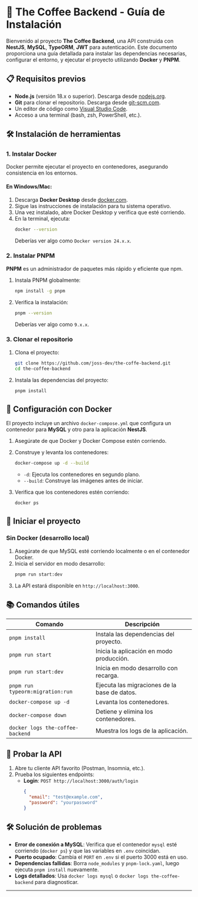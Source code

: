 # 🚀 The Coffee Backend - Guía de Instalación

Bienvenido al proyecto **The Coffee Backend**, una API construida con **NestJS**, **MySQL**, **TypeORM**, **JWT** para autenticación. Este documento proporciona una guía detallada para instalar las dependencias necesarias, configurar el entorno, y ejecutar el proyecto utilizando **Docker** y **PNPM**.

## 📋 Requisitos previos

- **Node.js** (versión 18.x o superior). Descarga desde [nodejs.org](https://nodejs.org/).
- **Git** para clonar el repositorio. Descarga desde [git-scm.com](https://git-scm.com/).
- Un editor de código como [Visual Studio Code](https://code.visualstudio.com/).
- Acceso a una terminal (bash, zsh, PowerShell, etc.).

## 🛠️ Instalación de herramientas

### 1. Instalar Docker
Docker permite ejecutar el proyecto en contenedores, asegurando consistencia en los entornos.

#### En Windows/Mac:
1. Descarga **Docker Desktop** desde [docker.com](https://www.docker.com/products/docker-desktop/).
2. Sigue las instrucciones de instalación para tu sistema operativo.
3. Una vez instalado, abre Docker Desktop y verifica que esté corriendo.
4. En la terminal, ejecuta:
   ```bash
   docker --version
   ```
   Deberías ver algo como `Docker version 24.x.x`.

### 2. Instalar PNPM
**PNPM** es un administrador de paquetes más rápido y eficiente que npm.

1. Instala PNPM globalmente:
   ```bash
   npm install -g pnpm
   ```
2. Verifica la instalación:
   ```bash
   pnpm --version
   ```
   Deberías ver algo como `9.x.x`.

### 3. Clonar el repositorio
1. Clona el proyecto:
   ```bash
   git clone https://github.com/joss-dev/the-coffe-backend.git
   cd the-coffee-backend
   ```
2. Instala las dependencias del proyecto:
   ```bash
   pnpm install
   ```
## 🐳 Configuración con Docker

El proyecto incluye un archivo `docker-compose.yml` que configura un contenedor para **MySQL** y otro para la aplicación **NestJS**.

1. Asegúrate de que Docker y Docker Compose estén corriendo.
2. Construye y levanta los contenedores:
   ```bash
   docker-compose up -d --build
   ```
   - `-d`: Ejecuta los contenedores en segundo plano.
   - `--build`: Construye las imágenes antes de iniciar.

3. Verifica que los contenedores estén corriendo:
   ```bash
   docker ps
   ```
## 🚀 Iniciar el proyecto

### Sin Docker (desarrollo local)
1. Asegúrate de que MySQL esté corriendo localmente o en el contenedor Docker.
2. Inicia el servidor en modo desarrollo:
   ```bash
   pnpm run start:dev
   ```
3. La API estará disponible en `http://localhost:3000`.

## 📚 Comandos útiles

| Comando                        | Descripción                              |
|--------------------------------|------------------------------------------|
| `pnpm install`                 | Instala las dependencias del proyecto.   |
| `pnpm run start`               | Inicia la aplicación en modo producción.|
| `pnpm run start:dev`           | Inicia en modo desarrollo con recarga.   |
| `pnpm run typeorm:migration:run` | Ejecuta las migraciones de la base de datos. |
| `docker-compose up -d`          | Levanta los contenedores.                |
| `docker-compose down`           | Detiene y elimina los contenedores.      |
| `docker logs the-coffee-backend`| Muestra los logs de la aplicación.        |

## 🧪 Probar la API

1. Abre tu cliente API favorito (Postman, Insomnia, etc.).
2. Prueba los siguientes endpoints:
   - **Login**: `POST http://localhost:3000/auth/login`
     ```json
     {
       "email": "test@example.com",
       "password": "yourpassword"
     }
     ```

## 🛠️ Solución de problemas

- **Error de conexión a MySQL**: Verifica que el contenedor `mysql` esté corriendo (`docker ps`) y que las variables en `.env` coincidan.
- **Puerto ocupado**: Cambia el `PORT` en `.env` si el puerto 3000 está en uso.
- **Dependencias fallidas**: Borra `node_modules` y `pnpm-lock.yaml`, luego ejecuta `pnpm install` nuevamente.
- **Logs detallados**: Usa `docker logs mysql` o `docker logs the-coffee-backend` para diagnosticar.
---